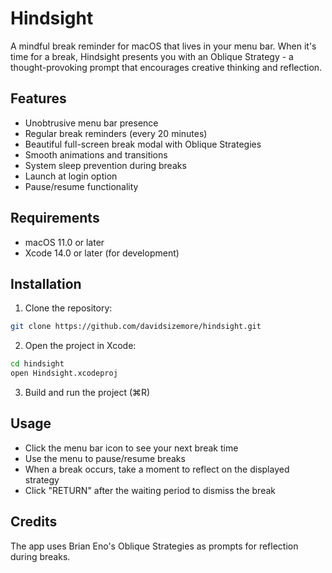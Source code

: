 # Hindsight

A mindful break reminder for macOS that lives in your menu bar. When it's time for a break, Hindsight presents you with an Oblique Strategy - a thought-provoking prompt that encourages creative thinking and reflection.

## Features

- Unobtrusive menu bar presence
- Regular break reminders (every 20 minutes)
- Beautiful full-screen break modal with Oblique Strategies
- Smooth animations and transitions
- System sleep prevention during breaks
- Launch at login option
- Pause/resume functionality

## Requirements

- macOS 11.0 or later
- Xcode 14.0 or later (for development)

## Installation

1. Clone the repository:
```bash
git clone https://github.com/davidsizemore/hindsight.git
```

2. Open the project in Xcode:
```bash
cd hindsight
open Hindsight.xcodeproj
```

3. Build and run the project (⌘R)

## Usage

- Click the menu bar icon to see your next break time
- Use the menu to pause/resume breaks
- When a break occurs, take a moment to reflect on the displayed strategy
- Click "RETURN" after the waiting period to dismiss the break

## Credits

The app uses Brian Eno's Oblique Strategies as prompts for reflection during breaks.
